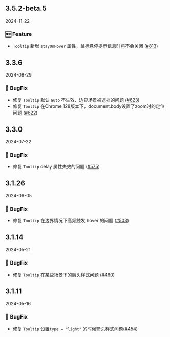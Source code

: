 ## 3.5.2-beta.5
2024-11-22

### 🆕 Feature

- `Tooltip` 新增 `stayOnHover` 属性，鼠标悬停提示信息时将不会关闭 ([#813](https://github.com/sheinsight/shineout-next/pull/813))

## 3.3.6
2024-08-29

### 🐞 BugFix

- 修复 `Tooltip` 默认 `auto` 不生效、边界场景被遮挡的问题 ([#623](https://github.com/sheinsight/shineout-next/pull/623))
- 修复 `Tooltip` 在Chrome 128版本下，document.body设置了zoom时的定位问题 ([#622](https://github.com/sheinsight/shineout-next/pull/622))


## 3.3.0
2024-07-22

### 🐞 BugFix

- 修复 `Tooltip` delay 属性失效的问题 ([#575](https://github.com/sheinsight/shineout-next/pull/575))

## 3.1.26
2024-06-05

### 🐞 BugFix

- 修复 `Tooltip` 在边界情况下高频触发 hover 的问题 ([#503](https://github.com/sheinsight/shineout-next/pull/503))

## 3.1.14
2024-05-21

### 🐞 BugFix

- 修复 `Tooltip` 在某些场景下的箭头样式问题 ([#460](https://github.com/sheinsight/shineout-next/pull/460))


## 3.1.11
2024-05-16

### 🐞 BugFix

- 修复 `Tooltip` 设置`type = "light"` 的时候箭头样式问题([#454](https://github.com/sheinsight/shineout-next/pull/454))
